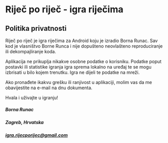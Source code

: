 # Riječ po riječ - igra riječima

## Politika privatnosti

Riječ po riječ je igra riječima za Android koju je izradio Borna Runac. Sav kod je vlasništvo Borne Runca i nije dopušteno neovlašteno reproduciranje ili dekompajliranje koda.

Aplikacija ne prikuplja nikakve osobne podatke o korisniku. Podatke poput postavki ili statistike igranja igra sprema lokalno na uređaj te se mogu izbrisati u bilo kojem trenutku. Igra ne dijeli te podatke na mreži.

Ako pronađete ikakvu grešku ili ranjivost u aplikaciji, molim vas da me obavijestite na e-mail na dnu dokumenta.

Hvala i uživajte u igranju!

##### Borna Runac
##### Zagreb, Hrvatska
##### igra.rijecporijec@gmail.com
